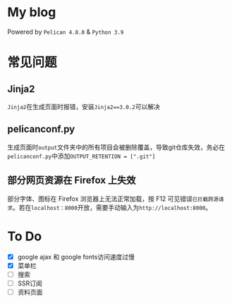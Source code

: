 # My blog

Powered by `Pelican 4.8.0` & `Python 3.9`

# 常见问题

## Jinja2

`Jinja2`在生成页面时报错，安装`Jinja2==3.0.2`可以解决

## pelicanconf.py

生成页面时`output`文件夹中的所有项目会被删除覆盖，导致git仓库失效，务必在`pelicanconf.py`中添加`OUTPUT_RETENTION = [".git"]`

## 部分网页资源在 Firefox 上失效

部分字体、图标在 Firefox 浏览器上无法正常加载，按 F12 可见错误`已拦截跨源请求`。若在`localhost：8000`开放，需要手动输入为`http://localhost:8000`。

# To Do

- [x] google ajax 和 google fonts访问速度过慢
- [x] 菜单栏
- [ ] 搜索
- [ ] SSR订阅
- [ ] 资料页面